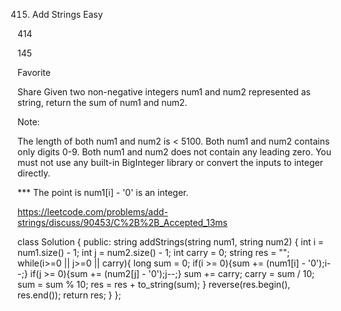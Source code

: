 
415. Add Strings
Easy

414

145

Favorite

Share
Given two non-negative integers num1 and num2 represented as string, return the sum of num1 and num2.

Note:

The length of both num1 and num2 is < 5100.
Both num1 and num2 contains only digits 0-9.
Both num1 and num2 does not contain any leading zero.
You must not use any built-in BigInteger library or convert the inputs to integer directly.



*** The point is num1[i] - '0'  is an integer.

https://leetcode.com/problems/add-strings/discuss/90453/C%2B%2B_Accepted_13ms




class Solution {
public:
string addStrings(string num1, string num2) {
    int i = num1.size() - 1;
    int j = num2.size() - 1;
    int carry = 0;
    string res = "";
    while(i>=0 || j>=0 || carry){
        long sum = 0;
        if(i >= 0){sum += (num1[i] - '0');i--;}
        if(j >= 0){sum += (num2[j] - '0');j--;}
        sum += carry; 
        carry = sum / 10;
        sum = sum % 10;
        res =  res + to_string(sum);
    }
    reverse(res.begin(), res.end());
    return res;
}
};